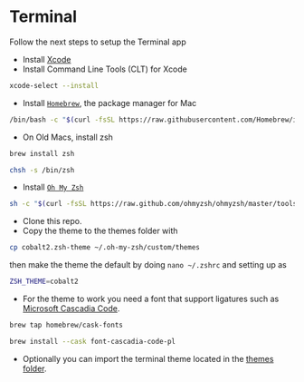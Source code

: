 # Terminal

Follow the next steps to setup the Terminal app

- Install [Xcode](https://itunes.apple.com/gb/app/xcode/id497799835?mt=12)
- Install Command Line Tools (CLT) for Xcode

```bash
xcode-select --install
```

- Install [`Homebrew`](https://brew.sh/), the package manager for Mac

```bash
/bin/bash -c "$(curl -fsSL https://raw.githubusercontent.com/Homebrew/install/HEAD/install.sh)"
```

- On Old Macs, install zsh 
```bash
brew install zsh
```

```bash
chsh -s /bin/zsh
```

- Install [`Oh My Zsh`](https://ohmyz.sh/)

```bash
sh -c "$(curl -fsSL https://raw.github.com/ohmyzsh/ohmyzsh/master/tools/install.sh)"
```

- Clone this repo.
- Copy the theme to the themes folder with

```bash
cp cobalt2.zsh-theme ~/.oh-my-zsh/custom/themes
```

then make the theme the default by doing `nano ~/.zshrc` and setting up as

```bash
ZSH_THEME=cobalt2
```

- For the theme to work you need a font that support ligatures such as [Microsoft Cascadia Code](https://github.com/microsoft/cascadia-code).

```bash
brew tap homebrew/cask-fonts
```

```bash
brew install --cask font-cascadia-code-pl
```

- Optionally you can import the terminal theme located in the [themes folder](../themes/cobalt2).

